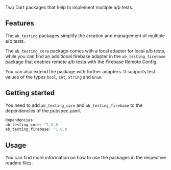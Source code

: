 Two Dart packages that help to implement multiple a/b tests.

## Features

The `ab_testing` packages simplify the creation and management of multiple a/b tests. 

The `ab_testing_core` package comes with a local adapter for local a/b tests, 
while you can find an additional firebase adapter in the `ab_testing_firebase` package 
that enables remote a/b tests with the Firebase Remote Config. 

You can also extend the package with further adapters. It supports test values of the types `bool`, `int`, `String` and `Enum`.

## Getting started

You need to add `ab_testing_core` and `ab_testing_firebase` to the dependencies of the pubspec.yaml.

```dart
dependencies:
ab_testing_core: ^1.0.0
ab_testing_firebase: ^1.0.0
```

## Usage

You can find more information on how to use the packages in the respective readme files.